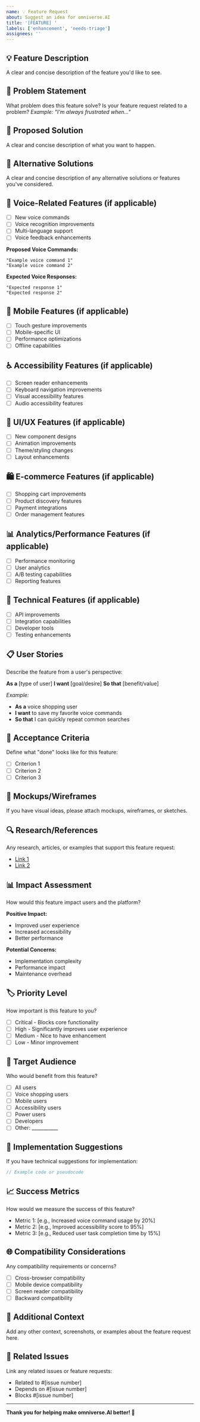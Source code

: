 ```yaml
---
name: 💡 Feature Request
about: Suggest an idea for omniverse.AI
title: '[FEATURE] '
labels: ['enhancement', 'needs-triage']
assignees: ''
---
```


## 💡 **Feature Description**
A clear and concise description of the feature you'd like to see.

## 🎯 **Problem Statement**
What problem does this feature solve? Is your feature request related to a problem?
*Example: "I'm always frustrated when..."*

## 🚀 **Proposed Solution**
A clear and concise description of what you want to happen.

## 🔄 **Alternative Solutions**
A clear and concise description of any alternative solutions or features you've considered.

## 🎤 **Voice-Related Features** (if applicable)
- [ ] New voice commands
- [ ] Voice recognition improvements
- [ ] Multi-language support
- [ ] Voice feedback enhancements

**Proposed Voice Commands:**
```
"Example voice command 1"
"Example voice command 2"
```

**Expected Voice Responses:**
```
"Expected response 1"
"Expected response 2"
```

## 📱 **Mobile Features** (if applicable)
- [ ] Touch gesture improvements
- [ ] Mobile-specific UI
- [ ] Performance optimizations
- [ ] Offline capabilities

## ♿ **Accessibility Features** (if applicable)
- [ ] Screen reader enhancements
- [ ] Keyboard navigation improvements
- [ ] Visual accessibility features
- [ ] Audio accessibility features

## 🎨 **UI/UX Features** (if applicable)
- [ ] New component designs
- [ ] Animation improvements
- [ ] Theme/styling changes
- [ ] Layout enhancements

## 🛍️ **E-commerce Features** (if applicable)
- [ ] Shopping cart improvements
- [ ] Product discovery features
- [ ] Payment integrations
- [ ] Order management features

## 📊 **Analytics/Performance Features** (if applicable)
- [ ] Performance monitoring
- [ ] User analytics
- [ ] A/B testing capabilities
- [ ] Reporting features

## 🔧 **Technical Features** (if applicable)
- [ ] API improvements
- [ ] Integration capabilities
- [ ] Developer tools
- [ ] Testing enhancements

## 📋 **User Stories**
Describe the feature from a user's perspective:

**As a** [type of user]
**I want** [goal/desire]
**So that** [benefit/value]

*Example:*
- **As a** voice shopping user
- **I want** to save my favorite voice commands
- **So that** I can quickly repeat common searches

## 🎯 **Acceptance Criteria**
Define what "done" looks like for this feature:

- [ ] Criterion 1
- [ ] Criterion 2
- [ ] Criterion 3

## 📸 **Mockups/Wireframes**
If you have visual ideas, please attach mockups, wireframes, or sketches.

## 🔍 **Research/References**
Any research, articles, or examples that support this feature request:

- [Link 1](url)
- [Link 2](url)

## 📊 **Impact Assessment**
How would this feature impact users and the platform?

**Positive Impact:**
- Improved user experience
- Increased accessibility
- Better performance

**Potential Concerns:**
- Implementation complexity
- Performance impact
- Maintenance overhead

## 🏷️ **Priority Level**
How important is this feature to you?

- [ ] Critical - Blocks core functionality
- [ ] High - Significantly improves user experience
- [ ] Medium - Nice to have enhancement
- [ ] Low - Minor improvement

## 👥 **Target Audience**
Who would benefit from this feature?

- [ ] All users
- [ ] Voice shopping users
- [ ] Mobile users
- [ ] Accessibility users
- [ ] Power users
- [ ] Developers
- [ ] Other: ___________

## 🔧 **Implementation Suggestions**
If you have technical suggestions for implementation:

```typescript
// Example code or pseudocode
```

## 📈 **Success Metrics**
How would we measure the success of this feature?

- Metric 1: [e.g., Increased voice command usage by 20%]
- Metric 2: [e.g., Improved accessibility score to 95%]
- Metric 3: [e.g., Reduced user task completion time by 15%]

## 🌐 **Compatibility Considerations**
Any compatibility requirements or concerns?

- [ ] Cross-browser compatibility
- [ ] Mobile device compatibility
- [ ] Screen reader compatibility
- [ ] Backward compatibility

## 📝 **Additional Context**
Add any other context, screenshots, or examples about the feature request here.

## 🔗 **Related Issues**
Link any related issues or feature requests:

- Related to #[issue number]
- Depends on #[issue number]
- Blocks #[issue number]

---

**Thank you for helping make omniverse.AI better! 🚀**
